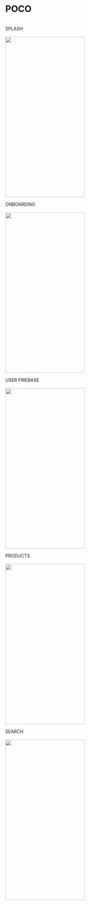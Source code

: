 # POCO
<br>
SPLASH
<br><br>
<img src="https://user-images.githubusercontent.com/78666794/198845833-9fe8a751-3684-4a2a-a499-916c829eed96.gif" width="250" height="500"/>
<br>

ONBOARDING
<br><br>
<img src="https://user-images.githubusercontent.com/78666794/198845834-30c154d6-7b80-4edc-86cc-3fec486fa9d5.gif" width="250" height="500"/>
<br>

USER FIREBASE
<br><br>
<img src="https://user-images.githubusercontent.com/78666794/199074932-0993d08c-6bba-42a4-b2f5-f601ba02daa0.gif" width="250" height="500"/>
<br>

PRODUCTS
<br><br>
<img src="https://user-images.githubusercontent.com/78666794/199450857-57344d4c-cbfc-4765-893b-8d13ee02a30c.gif" width="250" height="500"/>

SEARCH
<br><br>
<img src="https://user-images.githubusercontent.com/78666794/199955266-c0375c45-3b16-42a7-b756-0c95ff59ea7e.gif" width="250" height="500"/>

